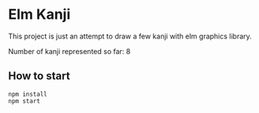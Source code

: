 # Elm Kanji

This project is just an attempt to draw a few kanji with elm graphics library.

Number of kanji represented so far: 8

## How to start

```
npm install
npm start
```
